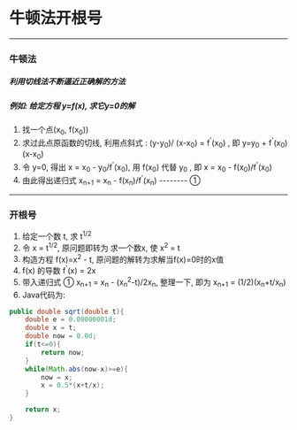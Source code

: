 # 牛顿法开根号
------
### 牛顿法
##### 利用切线法不断逼近正确解的方法
##### 例如: 给定方程 y=f(x), 求它y=0的解
1. 找一个点(x<sub>0</sub>, f(x<sub>0</sub>))
2. 求过此点原函数的切线, 利用点斜式 : (y-y<sub>0</sub>)/ (x-x<sub>0</sub>) = f<sup>'</sup>(x<sub>0</sub>) , 即 y=y<sub>0</sub> + f<sup>'</sup>(x<sub>0</sub>)(x-x<sub>0</sub>)
3. 令 y=0, 得出 x = x<sub>0</sub> - y<sub>0</sub>/f<sup>'</sup>(x<sub>0</sub>), 用 f(x<sub>0</sub>) 代替 y<sub>0</sub> , 即  x = x<sub>0</sub> - f(x<sub>0</sub>)/f<sup>'</sup>(x<sub>0</sub>)
4. 由此得出递归式 x<sub>n+1</sub> = x<sub>n</sub> - f(x<sub>n</sub>)/f<sup>'</sup>(x<sub>n</sub>)   -------- ①

---
### 开根号
1. 给定一个数 t, 求 t<sup>1/2</sup>
2. 令 x = t<sup>1/2</sup>, 原问题即转为 求一个数x, 使 x<sup>2</sup> = t
3. 构造方程 f(x)=x<sup>2</sup> - t, 原问题的解转为求解当f(x)=0时的x值
4. f(x) 的导数 f<sup>'</sup>(x) = 2x
5. 带入递归式 ① x<sub>n+1</sub> = x<sub>n</sub> - (x<sub>n</sub><sup>2</sup>-t)/2x<sub>n</sub>, 整理一下, 即为 x<sub>n+1</sub> = (1/2)(x<sub>n</sub>+t/x<sub>n</sub>)
6. Java代码为:
```Java
public double sqrt(double t){
    double e = 0.00000001d;
    double x = t;
    double now = 0.0d;
    if(t<=0){
        return now;
    }
    while(Math.abs(now-x)>=e){
        now = x;
        x = 0.5*(x+t/x);
    }

    return x;
}
```